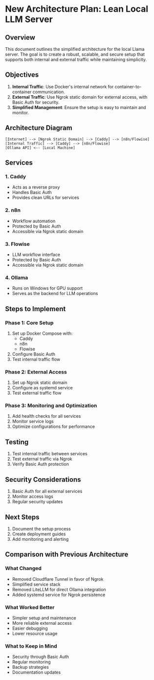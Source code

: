 # New Architecture Plan: Lean Local LLM Server

## Overview
This document outlines the simplified architecture for the local Llama server. The goal is to create a robust, scalable, and secure setup that supports both internal and external traffic while maintaining simplicity.

## Objectives
1. **Internal Traffic**: Use Docker's internal network for container-to-container communication.
2. **External Traffic**: Use Ngrok static domain for external access, with Basic Auth for security.
3. **Simplified Management**: Ensure the setup is easy to maintain and monitor.

## Architecture Diagram
```
[Internet] --> [Ngrok Static Domain] --> [Caddy] --> [n8n/Flowise]
[Internal Traffic] --> [Caddy] --> [n8n/Flowise]
[Ollama API] <-- [Local Machine]
```

## Services
### 1. Caddy
- Acts as a reverse proxy
- Handles Basic Auth
- Provides clean URLs for services

### 2. n8n
- Workflow automation
- Protected by Basic Auth
- Accessible via Ngrok static domain

### 3. Flowise
- LLM workflow interface
- Protected by Basic Auth
- Accessible via Ngrok static domain

### 4. Ollama
- Runs on Windows for GPU support
- Serves as the backend for LLM operations

## Steps to Implement
### Phase 1: Core Setup
1. Set up Docker Compose with:
   - Caddy
   - n8n
   - Flowise
2. Configure Basic Auth
3. Test internal traffic flow

### Phase 2: External Access
1. Set up Ngrok static domain
2. Configure as systemd service
3. Test external traffic flow

### Phase 3: Monitoring and Optimization
1. Add health checks for all services
2. Monitor service logs
3. Optimize configurations for performance

## Testing
1. Test internal traffic between services
2. Test external traffic via Ngrok
3. Verify Basic Auth protection

## Security Considerations
1. Basic Auth for all external services
2. Monitor access logs
3. Regular security updates

## Next Steps
1. Document the setup process
2. Create deployment guides
3. Add monitoring and alerting

## Comparison with Previous Architecture
### What Changed
- Removed Cloudflare Tunnel in favor of Ngrok
- Simplified service stack
- Removed LiteLLM for direct Ollama integration
- Added systemd service for Ngrok persistence

### What Worked Better
- Simpler setup and maintenance
- More reliable external access
- Easier debugging
- Lower resource usage

### What to Keep in Mind
- Security through Basic Auth
- Regular monitoring
- Backup strategies
- Documentation updates
